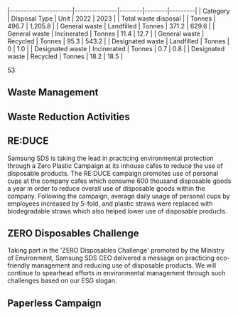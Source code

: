 |----------------------|---------------|--------|--------|---------|
| Category             | Disposal Type | Unit   | 2022   | 2023    |
| Total waste disposal |               | Tonnes |  496.7 | 1,205.8 |
| General waste        | Landfilled    | Tonnes |  371.2 | 629.6   |
| General waste        | Incinerated   | Tonnes |   11.4 | 12.7    |
| General waste        | Recycled      | Tonnes |   95.3 | 543.2   |
| Designated waste     | Landfilled    | Tonnes |    0   | 1.0     |
| Designated waste     | Incinerated   | Tonnes |    0.7 | 0.8     |
| Designated waste     | Recycled      | Tonnes |   18.2 | 18.5    |

53

## **Waste Management**

## **Waste Reduction Activities**

## **RE:DUCE**

Samsung SDS is taking the lead in practicing environmental protection through a Zero Plastic Campaign at its inhouse cafes to reduce the use of disposable products. The RE:DUCE campaign promotes use of personal cups at the company cafes which consume 600 thousand disposable goods a year in order to reduce overall use of disposable goods within the company. Following the campaign, average daily usage of personal cups by employees increased by 5-fold, and plastic straws were replaced with biodegradable straws which also helped lower use of disposable products.

## **ZERO Disposables Challenge**

Taking part in the 'ZERO Disposables Challenge' promoted by the Ministry of Environment, Samsung SDS CEO delivered a message on practicing eco-friendly management and reducing use of disposable products. We will continue to spearhead efforts in environmental management through such challenges based on our ESG slogan.

## **Paperless Campaign**